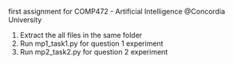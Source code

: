 first assignment for COMP472 - Artificial Intelligence @Concordia University

1) Extract the all files in the same folder
2) Run mp1_task1.py for question 1 experiment
3) Run mp2_task2.py for question 2 experiment
